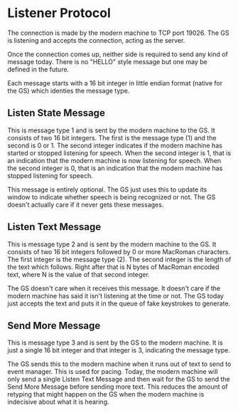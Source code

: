 #  Listener Protocol

The connection is made by the modern machine to TCP port 19026.  The GS is listening and accepts the connection, acting as the server.

Once the connection comes up, neither side is required to send any kind of message today.  There is no "HELLO" style message but one may be defined in the future.

Each message starts with a 16 bit integer in little endian format (native for the GS) which identies the message type.

## Listen State Message

This is message type 1 and is sent by the modern machine to the GS.  It consists of two 16 bit integers.  The first is the message type (1) and the second is 0 or 1.  The second integer indicates if the modern machine has started or stopped listening for speech.  When the second integer is 1, that is an indication that the modern machine is now listening for speech.  When the second integer is 0, that is an indication that the modern machine has stopped listening for speech.

This message is entirely optional.  The GS just uses this to update its window to indicate whether speech is being recognized or not.  The GS doesn't actually care if it never gets these messages.

## Listen Text Message

This is message type 2 and is sent by the modern machine to the GS.  It consists of two 16 bit integers followed by 0 or more MacRoman characters.  The first integer is the message type (2).  The second integer is the length of the text which follows.  Right after that is N bytes of MacRoman encoded text, where N is the value of that second integer.

The GS doesn't care when it receives this message.  It doesn't care if the modern machine has said it isn't listening at the time or not.  The GS today just accepts the text and puts it in the queue of fake keystrokes to generate.

## Send More Message

This is message type 3 and is sent by the GS to the modern machine.  It is just a single 16 bit integer and that integer is 3, indicating the message type.

The GS sends this to the modern machine when it runs out of text to send to event manager.  This is used for pacing.  Today, the modern machine will only send a single Listen Text Message and then wait for the GS to send the Send More Message before sending more text.  This reduces the amount of retyping that might happen on the GS when the modern machine is indecisive about what it is hearing.
